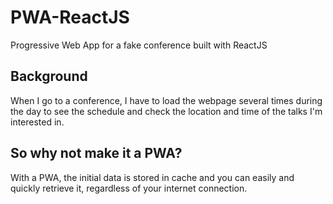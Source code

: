 # PWA-ReactJS

Progressive Web App for a fake conference built with ReactJS

## Background
When I go to a conference, I have to load the webpage several times during the day to see the schedule and check the location and time of the talks I'm interested in.

## So why not make it a PWA?
With a PWA, the initial data is stored in cache and you can easily and quickly retrieve it, regardless of your internet connection.
